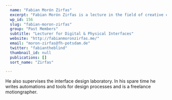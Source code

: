 ```yaml
---
  name: "Fabian Morón Zirfas"
  excerpt: "Fabian Morón Zirfas is a lecture in the field of creative coding and physical computing at the the University of Applied Sciences Potsdam."
  wp_id: 156
  slug: "fabian-moron-zirfas"
  group: "Past Members"
  subtitle: "Lecturer for Digital & Physical Interfaces"
  website: "http://fabianmoronzirfas.me/"
  email: "moron-zirfas@fh-potsdam.de"
  twitter: "fabiantheblind"
  thumbnail_id: null
  publications: []
  sort_name: "Zirfas"

---
```

He also supervises the interface design laboratory. In his spare time he writes automations and tools for design processes and is a freelance motiongrapher.